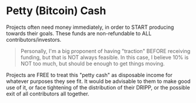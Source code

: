# Petty (Bitcoin) Cash

Projects often need money immediately, in order to START producing towards their goals. These funds are non-refundable to ALL contributors/investors.

> Personally, I'm a big proponent of having "traction" BEFORE receiving funding, but that is NOT always feasible. In this case, I believe 10% is NOT too much, but should be enough to get things moving.

Projects are FREE to treat this "petty cash" as disposable income for whatever purposes they see fit. It would be advisable to them to make good use of it, or face tightening of the distribution of their DRIPP, or the possible exit of all contributors all together.
